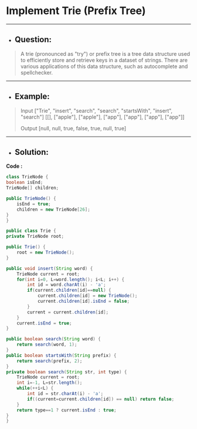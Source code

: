 # Implement Trie (Prefix Tree)
---
- ## Question:
> A trie (pronounced as "try") or prefix tree is a tree data structure used to efficiently store and retrieve keys in a dataset of strings. There are various applications of this data structure, such as autocomplete and spellchecker.
---
- ## Example:
> Input
["Trie", "insert", "search", "search", "startsWith", "insert", "search"]
[[], ["apple"], ["apple"], ["app"], ["app"], ["app"], ["app"]]
> 
> Output
[null, null, true, false, true, null, true]
---
- ## Solution:
**Code :**
```java
class TrieNode {
boolean isEnd;
TrieNode[] children;

public TrieNode() {
    isEnd = true;
    children = new TrieNode[26];
}
}

public class Trie {
private TrieNode root;

public Trie() {
    root = new TrieNode();
}

public void insert(String word) {
	TrieNode current = root;
	for(int i=0, L=word.length(); i<L; i++) {
    	int id = word.charAt(i) - 'a';
    	if(current.children[id]==null) {
    		current.children[id] = new TrieNode();
    		current.children[id].isEnd = false;
    	}
    	current = current.children[id];
    }
    current.isEnd = true;
}

public boolean search(String word) {
    return search(word, 1);
}
public boolean startsWith(String prefix) {
    return search(prefix, 2);
}
private boolean search(String str, int type) {
    TrieNode current = root;
    int i=-1, L=str.length();
    while(++i<L) {
        int id = str.charAt(i) - 'a';
        if((current=current.children[id]) == null) return false;
    }
    return type==1 ? current.isEnd : true;
}
}
